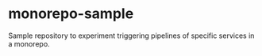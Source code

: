# monorepo-sample
Sample repository to experiment triggering pipelines of specific services in a monorepo.

